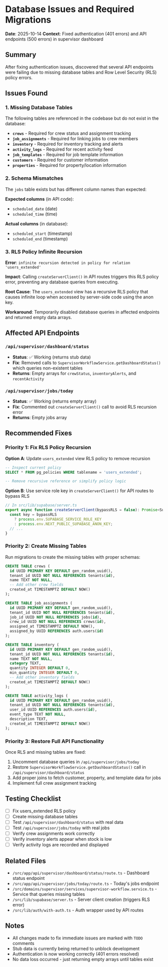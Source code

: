 # Database Issues and Required Migrations

**Date**: 2025-10-14
**Context**: Fixed authentication (401 errors) and API endpoints (500 errors) in supervisor dashboard

## Summary

After fixing authentication issues, discovered that several API endpoints were failing due to missing database tables and Row Level Security (RLS) policy errors.

## Issues Found

### 1. Missing Database Tables

The following tables are referenced in the codebase but do not exist in the database:

- **`crews`** - Required for crew status and assignment tracking
- **`job_assignments`** - Required for linking jobs to crew members
- **`inventory`** - Required for inventory tracking and alerts
- **`activity_logs`** - Required for recent activity feed
- **`job_templates`** - Required for job template information
- **`customers`** - Required for customer information
- **`properties`** - Required for property/location information

### 2. Schema Mismatches

The `jobs` table exists but has different column names than expected:

**Expected columns** (in API code):
- `scheduled_date` (date)
- `scheduled_time` (time)

**Actual columns** (in database):
- `scheduled_start` (timestamp)
- `scheduled_end` (timestamp)

### 3. RLS Policy Infinite Recursion

**Error**: `infinite recursion detected in policy for relation 'users_extended'`

**Impact**: Calling `createServerClient()` in API routes triggers this RLS policy error, preventing any database queries from executing.

**Root Cause**: The `users_extended` view has a recursive RLS policy that causes infinite loop when accessed by server-side code using the anon key.

**Workaround**: Temporarily disabled database queries in affected endpoints and returned empty data arrays.

## Affected API Endpoints

### `/api/supervisor/dashboard/status`
- **Status**: ✅ Working (returns stub data)
- **Fix**: Removed calls to `SupervisorWorkflowService.getDashboardStatus()` which queries non-existent tables
- **Returns**: Empty arrays for `crewStatus`, `inventoryAlerts`, and `recentActivity`

### `/api/supervisor/jobs/today`
- **Status**: ✅ Working (returns empty array)
- **Fix**: Commented out `createServerClient()` call to avoid RLS recursion error
- **Returns**: Empty jobs array

## Recommended Fixes

### Priority 1: Fix RLS Policy Recursion

**Option A**: Update `users_extended` view RLS policy to remove recursion
```sql
-- Inspect current policy
SELECT * FROM pg_policies WHERE tablename = 'users_extended';

-- Remove recursive reference or simplify policy logic
```

**Option B**: Use service role key in `createServerClient()` for API routes to bypass RLS
```typescript
// In src/lib/supabase/server.ts
export async function createServerClient(bypassRLS = false): Promise<SupabaseClient<Database>> {
  const key = bypassRLS
    ? process.env.SUPABASE_SERVICE_ROLE_KEY
    : process.env.NEXT_PUBLIC_SUPABASE_ANON_KEY;
  // ...
}
```

### Priority 2: Create Missing Tables

Run migrations to create the missing tables with proper schemas:

```sql
CREATE TABLE crews (
  id UUID PRIMARY KEY DEFAULT gen_random_uuid(),
  tenant_id UUID NOT NULL REFERENCES tenants(id),
  name TEXT NOT NULL,
  -- Add other crew fields
  created_at TIMESTAMPTZ DEFAULT NOW()
);

CREATE TABLE job_assignments (
  id UUID PRIMARY KEY DEFAULT gen_random_uuid(),
  tenant_id UUID NOT NULL REFERENCES tenants(id),
  job_id UUID NOT NULL REFERENCES jobs(id),
  crew_id UUID NOT NULL REFERENCES crews(id),
  assigned_at TIMESTAMPTZ DEFAULT NOW(),
  assigned_by UUID REFERENCES auth.users(id)
);

CREATE TABLE inventory (
  id UUID PRIMARY KEY DEFAULT gen_random_uuid(),
  tenant_id UUID NOT NULL REFERENCES tenants(id),
  name TEXT NOT NULL,
  category TEXT,
  quantity INTEGER DEFAULT 0,
  min_quantity INTEGER DEFAULT 0,
  -- Add other inventory fields
  created_at TIMESTAMPTZ DEFAULT NOW()
);

CREATE TABLE activity_logs (
  id UUID PRIMARY KEY DEFAULT gen_random_uuid(),
  tenant_id UUID NOT NULL REFERENCES tenants(id),
  user_id UUID REFERENCES auth.users(id),
  event_type TEXT NOT NULL,
  description TEXT,
  created_at TIMESTAMPTZ DEFAULT NOW()
);
```

### Priority 3: Restore Full API Functionality

Once RLS and missing tables are fixed:

1. Uncomment database queries in `/api/supervisor/jobs/today`
2. Restore `SupervisorWorkflowService.getDashboardStatus()` call in `/api/supervisor/dashboard/status`
3. Add proper joins to fetch customer, property, and template data for jobs
4. Implement full crew assignment tracking

## Testing Checklist

- [ ] Fix users_extended RLS policy
- [ ] Create missing database tables
- [ ] Test `/api/supervisor/dashboard/status` with real data
- [ ] Test `/api/supervisor/jobs/today` with real jobs
- [ ] Verify crew assignments work correctly
- [ ] Verify inventory alerts appear when stock is low
- [ ] Verify activity logs are recorded and displayed

## Related Files

- `/src/app/api/supervisor/dashboard/status/route.ts` - Dashboard status endpoint
- `/src/app/api/supervisor/jobs/today/route.ts` - Today's jobs endpoint
- `/src/domains/supervisor/services/supervisor-workflow.service.ts` - Service that queries missing tables
- `/src/lib/supabase/server.ts` - Server client creation (triggers RLS error)
- `/src/lib/auth/with-auth.ts` - Auth wrapper used by API routes

## Notes

- All changes made to fix immediate issues are marked with `TODO` comments
- Stub data is currently being returned to unblock development
- Authentication is now working correctly (401 errors resolved)
- No data loss occurred - just returning empty arrays until tables exist

